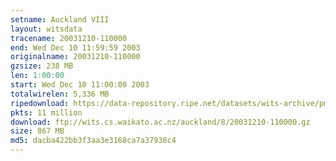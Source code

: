 ```yaml
---
setname: Auckland VIII
layout: witsdata
tracename: 20031210-110000
end: Wed Dec 10 11:59:59 2003
originalname: 20031210-110000
gzsize: 238 MB
len: 1:00:00
start: Wed Dec 10 11:00:00 2003
totalwirelen: 5,336 MB
ripedownload: https://data-repository.ripe.net/datasets/wits-archive/pma/long/auck/8//20031210-110000.gz
pkts: 11 million
download: ftp://wits.cs.waikato.ac.nz/auckland/8/20031210-110000.gz
size: 867 MB
md5: dacba422bb3f3aa3e3168ca7a37938c4
---
```

